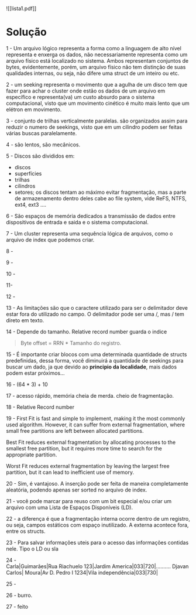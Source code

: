 ![[lista1.pdf]]


# Solução
1 - Um arquivo lógico representa a forma como a linguagem de alto nível representa e enxerga os dados, não necessariamente representa como um arquivo físico está localizado no sistema. Ambos representam conjuntos de bytes, evidentemente, porém, um arquivo físico não tem distinção de suas qualidades internas, ou seja, não difere uma struct de um inteiro ou etc. 

2 - um seeking representa o movimento que a agulha de um disco tem que fazer para achar o cluster onde estão os dados de um arquivo em específico e representa(va) um custo absurdo para o sistema computacional, visto que um movimento cinético é muito mais lento que um elétron em movimento.

3 - conjunto de trilhas verticalmente paralelas. são organizados assim para reduzir o numero de seekings, visto que em um cilindro podem ser feitas várias buscas paralelamente.

4 - são lentos, são mecânicos.

5 - Discos são divididos em:
 - discos
 - superfícies
 - trilhas
 - cilindros 
 - setores;
os discos tentam ao máximo evitar fragmentação, mas a parte de armazenamento dentro deles cabe ao file system, vide ReFS, NTFS, ext4, ext3 ....

6 - São espaços de memória dedicados a transmissão de dados entre dispositivos de entrada e saida e o sistema computacional.

7 - Um cluster representa uma sequência lógica de arquivos, como o arquivo de index que podemos criar.

8 -

9 -

10 -

11- 

12 - 

13 - As limitações são que o caractere utilizado para ser o delimitador deve estar fora do utilizado no campo. O delimitador pode ser uma /, mas / tem direto em texto.

14 - Depende do tamanho. Relative record number guarda o indice 
> Byte offset = RRN * Tamanho do registro.

15 - É importante criar blocos com uma determinada quantidade de structs predefinidas, dessa forma, você diminuirá a quantidade de seekings para buscar um dado, ja que devido ao **principio da localidade**, mais dados podem estar próximos...

16 - (64 * 3) + 10

17 - acesso rápido, memória cheia de merda. cheio de fragmentação.

18 - Relative Record number

19 - 
First Fit is fast and simple to implement, making it the most commonly used algorithm. However, it can suffer from external fragmentation, where small free partitions are left between allocated partitions.

Best Fit reduces external fragmentation by allocating processes to the smallest free partition, but it requires more time to search for the appropriate partition.

Worst Fit reduces external fragmentation by leaving the largest free partition, but it can lead to inefficient use of memory.

20 -  Sim, é vantajoso. A inserção pode ser feita de maneira completamente aleatória, podendo apenas ser sorted no arquivo de index.

21 - você pode marcar para reuso com um bit especial e/ou criar um arquivo com uma Lista de Espaços Disponíveis (LD).

22 - a diferença é que a fragmentação interna ocorre dentro de um registro, ou seja, campos estáticos com espaço inutilizado. A externa acontece fora, entre os structs.

23 -   Para salvar informações uteis para o acesso das informações contidas nele. Tipo o LD ou sla

24 -  
Carla|Guimarães|Rua Riachuelo 123|Jardim America|033|720|.......... Djavan Carlos| Moura|Av D. Pedro I 1234|Vila independência|033|730|

25 -  

26 - burro.

27 - feito  
